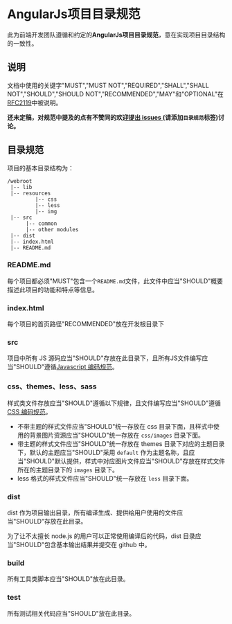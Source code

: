 AngularJs项目目录规范
=======================

此为前端开发团队遵循和约定的**AngularJs项目目录规范**，意在实现项目目录结构的一致性。

## 说明
文档中使用的关键字"MUST","MUST NOT","REQUIRED","SHALL","SHALL
NOT","SHOULD","SHOULD NOT","RECOMMENDED","MAY"和"OPTIONAL"在[RFC2119](http://oss.org.cn/man/develop/rfc/RFC2119.txt)中被说明。

**还未定稿，对规范中提及的点有不赞同的欢迎[提出 issues ](https://github.com/yqfang/styleguide/issues/new)(请添加`目录规范`标签)讨论。**

## 目录规范

项目的基本目录结构为：

```
/webroot 
 |-- lib
 |-- resources 
         |-- css
         |-- less
         |-- img
 |-- src 
      |-- common
      |-- other modules
 |-- dist 
 |-- index.html
 |-- README.md 
```

### README.md

每个项目都必须"MUST"包含一个`README.md`文件，此文件中应当"SHOULD"概要描述此项目的功能和特点等信息。

### index.html

每个项目的首页路径"RECOMMENDED"放在开发根目录下
### src

项目中所有 JS 源码应当"SHOULD"存放在此目录下，且所有JS文件编写应当"SHOULD"遵循[Javascript 编码规范](https://github.com/yqfang/styleguide/blob/master/javascript.md)。

### css、themes、less、sass

样式类文件存放应当"SHOULD"遵循以下规律，且文件编写应当"SHOULD"遵循[CSS 编码规范](https://github.com/yqfang/styleguide/blob/master/css.md)。

* 不带主题的样式文件应当"SHOULD"统一存放在 css 目录下面，且样式中使用的背景图片资源应当"SHOULD"统一存放在 `css/images` 目录下面。
* 带主题的样式文件应当"SHOULD"统一存放在 themes 目录下对应的主题目录下，默认的主题应当"SHOULD"采用 `default` 作为主题名称，且应当"SHOULD"默认提供，样式中对应图片文件应当"SHOULD"存放在样式文件所在的主题目录下的 `images` 目录下。
* less 格式的样式文件应当"SHOULD"统一存放在 `less` 目录下面。


### dist

dist 作为项目输出目录，所有编译生成、提供给用户使用的文件应当"SHOULD"存放在此目录。

为了让不太擅长 node.js 的用户可以正常使用编译后的代码，dist 目录应当"SHOULD"包含基本输出结果并提交在 github 中。

### build

所有工具类脚本应当"SHOULD"放在此目录。

### test

所有测试相关代码应当"SHOULD"放在此目录。

